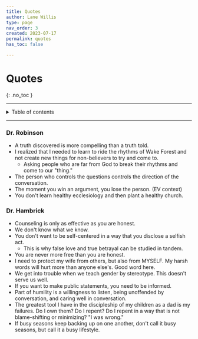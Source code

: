 ```yaml
---
title: Quotes
author: Lane Willis
type: page
nav_order: 3
created: 2023-07-17
permalink: quotes
has_toc: false

---
```


# Quotes
{: .no_toc }

---

<details closed markdown="block">
  <summary>
    Table of contents
  </summary>
  {: .text-delta }
1. TOC
{:toc}
</details>

---

### Dr. Robinson
* A truth discovered is more compelling than a truth told.
* I realized that I needed to learn to ride the rhythms of Wake Forest and not create new things for non-believers to try and come to.
   * Asking people who are far from God to break their rhythms and come to our "thing."
* The person who controls the questions controls the direction of the conversation.
* The moment you win an argument, you lose the person. (EV context)
* You don't learn healthy ecclesiology and then plant a healthy church.

### Dr. Hambrick
* Counseling is only as effective as you are honest.
* We don't know what we know.
* You don't want to be self-centered in a way that you disclose a selfish act.
   * This is why false love and true betrayal can be studied in tandem.
* You are never more free than you are honest.
* I need to protect my wife from others, but also from MYSELF. My harsh words will hurt more than anyone else's. Good word here.
* We get into trouble when we teach gender by stereotype. This doesn't serve us well.
* If you want to make public statements, you need to be informed.
* Part of humility is a willingness to listen, being unoffended by conversation, and caring well in conversation.
* The greatest tool I have in the discipleship of my children as a dad is my failures. Do I own them? Do I repent? Do I repent in a way that is not blame-shifting or minimizing? "I was wrong."
* If busy seasons keep backing up on one another, don't call it busy seasons, but call it a busy lifestyle.